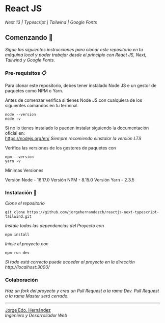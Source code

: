 # React JS
_Next 13 | Typescript | Tailwind | Google Fonts_

## Comenzando 🚀

_Sigue las siguientes instrucciones para clonar este repositorio en tu máquina local y poder trabajar desde el principio con React JS, Next, Tailwind y Google Fonts._

### Pre-requisitos 📋

Para clonar este repositorio, debes tener instalado Node JS e un gestor de paquetes como NPM o Yarn.

Antes de comenzar verifica si tienes Node JS con cualquiera de los siguientes comandos en tu terminal.
```
node --version 
node -v
```
Si no lo tienes instalado lo pueden instalar siguiendo la documentación oficial en:  
https://nodejs.org/en/
_Siempre recomiendo einstalar la versión LTS_

Verifica las versiones de los gestores de paquetes con

```
npm --version
yarn -v
```
Mínimas Versiones

Versión Node - 16.17.0
Versión NPM - 8.15.0
Versión Yarn - 2.3.5 

### Instalación 🔧

_Clone el repositorio_

```
git clone https://github.com/jorgehernandezch/reactjs-next-typescript-tailwind.git
```

_Instale todas las dependencias del Proyecto con_

```
npm install
```

_Inicie el proyecto con_

```
npm run dev
```
_Si todo está correcto puede acceder al proyecto en la dirección http://localhost:3000/_

### Colaboración
_Haz un fork del proyecto y crea un Pull Request a la rama Dev. Pull Request a la rama Master será cerrado._

---
[Jorge Edo. Hernández](https://github.com/jorgehernandezch)  
_Ingeniero y Desarrollador Web_